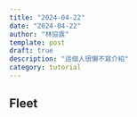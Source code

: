 ```yaml
---
title: "2024-04-22"
date: "2024-04-22"
author: "林協霆"
template: post
draft: true
description: "這個人很懶不寫介紹"
category: tutorial
---
```



## Fleet
